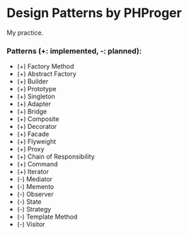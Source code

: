 # Design Patterns by PHProger

My practice.

### Patterns (+: implemented, -: planned):

 - (+) Factory Method
 - (+) Abstract Factory
 - (+) Builder
 - (+) Prototype
 - (+) Singleton
 - (+) Adapter
 - (+) Bridge
 - (+) Composite
 - (+) Decorator
 - (+) Facade
 - (+) Flyweight
 - (+) Proxy
 - (+) Chain of Responsibility
 - (+) Command
 - (+) Iterator
 - (-) Mediator
 - (-) Memento
 - (-) Observer
 - (-) State
 - (-) Strategy
 - (-) Template Method
 - (-) Visitor